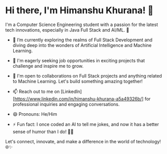# Hi there, I'm Himanshu Khurana! 👋

I'm a Computer Science Engineering student with a passion for the latest tech innovations, especially in Java Full Stack and AI/ML. 🚀

- 🔭 I’m currently exploring the realms of Full Stack Development and diving deep into the wonders of Artificial Intelligence and Machine Learning.

- 🌱 I'm eagerly seeking job opportunities in exciting projects that challenge and inspire me to grow.

- 💼 I'm open to collaborations on Full Stack projects and anything related to Machine Learning. Let's build something amazing together!

- 📫 Reach out to me on [LinkedIn][https://www.linkedin.com/in/himanshu-khurana-a5a49326b/] for professional inquiries and engaging conversations.

- 😄 Pronouns: He/Him

- ⚡ Fun fact: I once coded an AI to tell me jokes, and now it has a better sense of humor than I do! 🤖😄

Let's connect, innovate, and make a difference in the world of technology! 🌐✨
